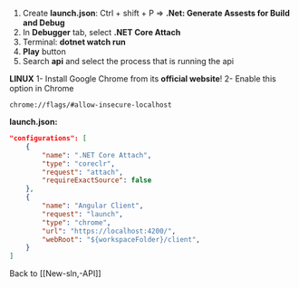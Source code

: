 1.  Create **launch.json**: Ctrl + shift + P => **.Net: Generate Assests for Build and Debug**
2.  In **Debugger** tab, select **.NET Core Attach**
3.  Terminal: **dotnet watch run**
4.  **Play** button
5.  Search **api** and select the process that is running the api

**LINUX**
1- Install Google Chrome from its **official website**!
2- Enable this option in Chrome
```
chrome://flags/#allow-insecure-localhost
```


**launch.json:**
```json
"configurations": [
	{
		"name": ".NET Core Attach",
		"type": "coreclr",
		"request": "attach",
		"requireExactSource": false
	},
	{
		"name": "Angular Client",
		"request": "launch",
		"type": "chrome",
		"url": "https://localhost:4200/",
		"webRoot": "${workspaceFolder}/client",
	}
]
```

Back to [[New-sln,-API]]
